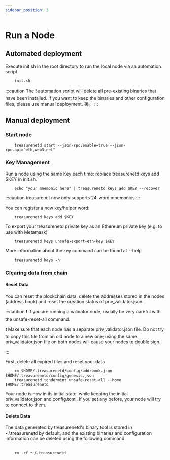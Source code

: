 ```yaml
---
sidebar_position: 3
---
```


# Run a Node

## Automated deployment

Execute init.sh in the root directory to run the local node via an automation script

```shell
    init.sh
```

:::caution
The ❗️ automation script will delete all pre-existing binaries that have been installed. If you want to keep the binaries and other configuration files, please use manual deployment.
署。
:::

## Manual deployment

### Start node

```shell
    treasurenetd start --json-rpc.enable=true --json-rpc.api="eth,web3,net"
```

### Key Management

Run a node using the same Key each time: replace treasurenetd keys add $KEY in init.sh.

```shell
    echo "your mnemonic here" | treasurenetd keys add $KEY --recover
```

:::caution
treasurenet now only supports 24-word mnemonics
:::

You can register a new key/helper word:

```shell
    treasurenetd keys add $KEY
```

To export your treasurenetd private key as an Ethereum private key (e.g. to use with Metamask)

```shell
    treasurenetd keys unsafe-export-eth-key $KEY

```

More information about the key command can be found at --help

```shell
    treasurenetd keys -h
```

### Clearing data from chain

#### Reset Data

You can reset the blockchain data, delete the addresses stored in the nodes (address book) and reset the creation status of priv_validator.json.

:::caution
❗️ If you are running a validator node, usually be very careful with the unsafe-reset-all command.

❗️ Make sure that each node has a separate priv_validator.json file. Do not try to copy this file from an old node to a new one; using the same priv_validator.json file on both nodes will cause your nodes to double sign.

:::

First, delete all expired files and reset your data

```shell
    rm $HOME/.treasurenetd/config/addrbook.json $HOME/.treasurenetd/config/genesis.json
    treasurenetd tendermint unsafe-reset-all --home $HOME/.treasurenetd
```

Your node is now in its initial state, while keeping the initial priv_validator.json and config.toml. If you set any before, your node will try to connect to them.

#### Delete Data

The data generated by treasurenetd's binary tool is stored in ~/.treasurenetd by default, and the existing binaries and configuration information can be deleted using the following command

```shell

    rm -rf ～/.treasurenetd

```
